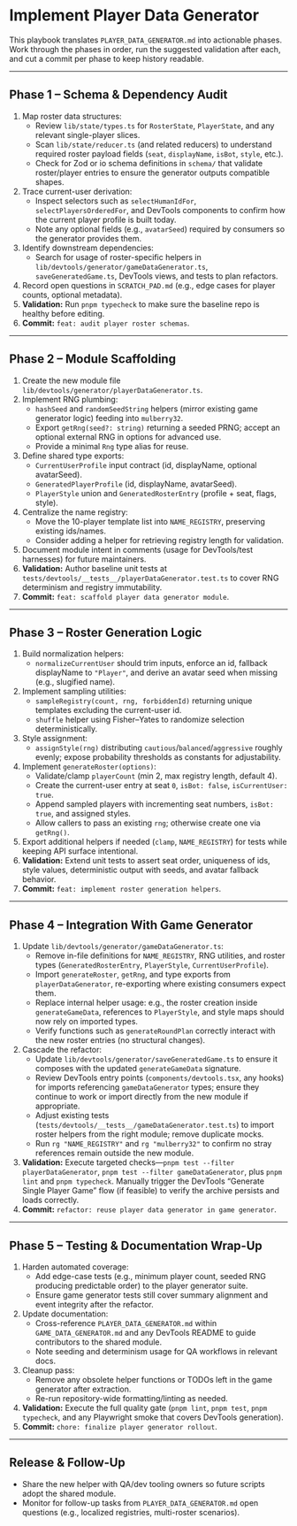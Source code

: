 # Implement Player Data Generator

This playbook translates `PLAYER_DATA_GENERATOR.md` into actionable phases. Work through the phases in order, run the suggested validation after each, and cut a commit per phase to keep history readable.

---

## Phase 1 – Schema & Dependency Audit

1. Map roster data structures:
   - Review `lib/state/types.ts` for `RosterState`, `PlayerState`, and any relevant single-player slices.
   - Scan `lib/state/reducer.ts` (and related reducers) to understand required roster payload fields (`seat`, `displayName`, `isBot`, `style`, etc.).
   - Check for Zod or io schema definitions in `schema/` that validate roster/player entries to ensure the generator outputs compatible shapes.
2. Trace current-user derivation:
   - Inspect selectors such as `selectHumanIdFor`, `selectPlayersOrderedFor`, and DevTools components to confirm how the current player profile is built today.
   - Note any optional fields (e.g., `avatarSeed`) required by consumers so the generator provides them.
3. Identify downstream dependencies:
   - Search for usage of roster-specific helpers in `lib/devtools/generator/gameDataGenerator.ts`, `saveGeneratedGame.ts`, DevTools views, and tests to plan refactors.
4. Record open questions in `SCRATCH_PAD.md` (e.g., edge cases for player counts, optional metadata).
5. **Validation:** Run `pnpm typecheck` to make sure the baseline repo is healthy before editing.
6. **Commit:** `feat: audit player roster schemas`.

---

## Phase 2 – Module Scaffolding

1. Create the new module file `lib/devtools/generator/playerDataGenerator.ts`.
2. Implement RNG plumbing:
   - `hashSeed` and `randomSeedString` helpers (mirror existing game generator logic) feeding into `mulberry32`.
   - Export `getRng(seed?: string)` returning a seeded PRNG; accept an optional external RNG in options for advanced use.
   - Provide a minimal `Rng` type alias for reuse.
3. Define shared type exports:
   - `CurrentUserProfile` input contract (id, displayName, optional avatarSeed).
   - `GeneratedPlayerProfile` (id, displayName, avatarSeed).
   - `PlayerStyle` union and `GeneratedRosterEntry` (profile + seat, flags, style).
4. Centralize the name registry:
   - Move the 10-player template list into `NAME_REGISTRY`, preserving existing ids/names.
   - Consider adding a helper for retrieving registry length for validation.
5. Document module intent in comments (usage for DevTools/test harnesses) for future maintainers.
6. **Validation:** Author baseline unit tests at `tests/devtools/__tests__/playerDataGenerator.test.ts` to cover RNG determinism and registry immutability.
7. **Commit:** `feat: scaffold player data generator module`.

---

## Phase 3 – Roster Generation Logic

1. Build normalization helpers:
   - `normalizeCurrentUser` should trim inputs, enforce an id, fallback displayName to `"Player"`, and derive an avatar seed when missing (e.g., slugified name).
2. Implement sampling utilities:
   - `sampleRegistry(count, rng, forbiddenId)` returning unique templates excluding the current-user id.
   - `shuffle` helper using Fisher–Yates to randomize selection deterministically.
3. Style assignment:
   - `assignStyle(rng)` distributing `cautious`/`balanced`/`aggressive` roughly evenly; expose probability thresholds as constants for adjustability.
4. Implement `generateRoster(options)`:
   - Validate/clamp `playerCount` (min 2, max registry length, default 4).
   - Create the current-user entry at seat `0`, `isBot: false`, `isCurrentUser: true`.
   - Append sampled players with incrementing seat numbers, `isBot: true`, and assigned styles.
   - Allow callers to pass an existing `rng`; otherwise create one via `getRng()`.
5. Export additional helpers if needed (`clamp`, `NAME_REGISTRY`) for tests while keeping API surface intentional.
6. **Validation:** Extend unit tests to assert seat order, uniqueness of ids, style values, deterministic output with seeds, and avatar fallback behavior.
7. **Commit:** `feat: implement roster generation helpers`.

---

## Phase 4 – Integration With Game Generator

1. Update `lib/devtools/generator/gameDataGenerator.ts`:
   - Remove in-file definitions for `NAME_REGISTRY`, RNG utilities, and roster types (`GeneratedRosterEntry`, `PlayerStyle`, `CurrentUserProfile`).
   - Import `generateRoster`, `getRng`, and type exports from `playerDataGenerator`, re-exporting where existing consumers expect them.
   - Replace internal helper usage: e.g., the roster creation inside `generateGameData`, references to `PlayerStyle`, and style maps should now rely on imported types.
   - Verify functions such as `generateRoundPlan` correctly interact with the new roster entries (no structural changes).
2. Cascade the refactor:
   - Update `lib/devtools/generator/saveGeneratedGame.ts` to ensure it composes with the updated `generateGameData` signature.
   - Review DevTools entry points (`components/devtools.tsx`, any hooks) for imports referencing `gameDataGenerator` types; ensure they continue to work or import directly from the new module if appropriate.
   - Adjust existing tests (`tests/devtools/__tests__/gameDataGenerator.test.ts`) to import roster helpers from the right module; remove duplicate mocks.
   - Run `rg "NAME_REGISTRY"` and `rg "mulberry32"` to confirm no stray references remain outside the new module.
3. **Validation:** Execute targeted checks—`pnpm test --filter playerDataGenerator`, `pnpm test --filter gameDataGenerator`, plus `pnpm lint` and `pnpm typecheck`. Manually trigger the DevTools “Generate Single Player Game” flow (if feasible) to verify the archive persists and loads correctly.
4. **Commit:** `refactor: reuse player data generator in game generator`.

---

## Phase 5 – Testing & Documentation Wrap-Up

1. Harden automated coverage:
   - Add edge-case tests (e.g., minimum player count, seeded RNG producing predictable order) to the player generator suite.
   - Ensure game generator tests still cover summary alignment and event integrity after the refactor.
2. Update documentation:
   - Cross-reference `PLAYER_DATA_GENERATOR.md` within `GAME_DATA_GENERATOR.md` and any DevTools README to guide contributors to the shared module.
   - Note seeding and determinism usage for QA workflows in relevant docs.
3. Cleanup pass:
   - Remove any obsolete helper functions or TODOs left in the game generator after extraction.
   - Re-run repository-wide formatting/linting as needed.
4. **Validation:** Execute the full quality gate (`pnpm lint`, `pnpm test`, `pnpm typecheck`, and any Playwright smoke that covers DevTools generation).
5. **Commit:** `chore: finalize player generator rollout`.

---

## Release & Follow-Up

- Share the new helper with QA/dev tooling owners so future scripts adopt the shared module.
- Monitor for follow-up tasks from `PLAYER_DATA_GENERATOR.md` open questions (e.g., localized registries, multi-roster scenarios).
